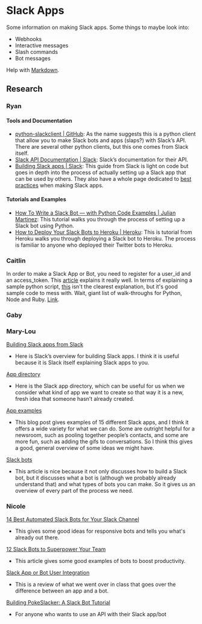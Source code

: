 # Slack Apps

Some information on making Slack apps. Some things to maybe look into:
- Webhooks
- Interactive messages
- Slash commands
- Bot messages

Help with [Markdown](https://guides.github.com/features/mastering-markdown/).

## Research



### Ryan

#### Tools and Documentation

* [python-slackclient | GitHub](https://github.com/slackapi/python-slackclient): As the name suggests this is a python client that allow you to make Slack bots and apps (slaps?) with Slack’s API. There are several other python clients, but this one comes from Slack itself. 
* [Slack API Documentation | Slack](https://api.slack.com/): Slack’s documentation for their API.
* [Building Slack apps | Slack](https://api.slack.com/slack-apps): This guide from Slack is light on code but goes in depth into the process of actually setting up a Slack app that can be used by others. They also have a whole page dedicated to [best practices](https://api.slack.com/best-practices) when making Slack apps. 

#### Tutorials and Examples

* [How To Write a Slack Bot — with Python Code Examples | Julian Martinez](https://medium.com/@julianmartinez/how-to-write-a-slack-bot-with-python-code-examples-4ed354407b98): This tutorial walks you through the process of setting up a Slack bot using Python. 
* [How to Deploy Your Slack Bots to Heroku | Heroku](https://blog.heroku.com/how-to-deploy-your-slack-bots-to-heroku): This is tutorial from Heroku walks you through deploying a Slack bot to Heroku. The process is familiar to anyone who deployed their Twitter bots to Heroku.

### Caitlin
In order to make a Slack App or Bot, you need to register for a user_id and an access_token. This [article](https://www.viget.com/articles/how-to-build-your-own-slack-app-and-bot/) explains it really well. In terms of explaining a sample python script, [this](https://www.fullstackpython.com/blog/build-first-slack-bot-python.html) isn't the clearest explanation, but it's good sample code to mess with.
Wait, giant list of walk-throughs for Python, Node and Ruby. [Link](https://botwiki.org/tutorials/slackbots/).

### Gaby

### Mary-Lou
[Building Slack apps from Slack](https://api.slack.com/slack-apps)

* Here is Slack’s overview for building Slack apps. I think it is useful because it is Slack itself explaining Slack apps to you.

[App directory](https://slack.com/apps/category/At0EFWTR6D-featured)

* Here is the Slack app directory, which can be useful for us when we consider what kind of app we want to create so that way it is a new, fresh idea that someone hasn’t already created.

[App examples](https://blog.hubspot.com/marketing/slack-apps-integrations)

* This blog post gives examples of 15 different Slack apps, and I think it offers a wide variety for what we can do. Some are outright helpful for a newsroom, such as pooling together people’s contacts, and some are more fun, such as adding the gifs to conversations. So I think this gives a good, general overview of some ideas we might have. 

[Slack bots](https://zapier.com/blog/how-to-build-chat-bot/)

* This article is nice because it not only discusses how to build a Slack bot, but it discusses what a bot is (although we probably already understand that) and what types of bots you can make. So it gives us an overview of every part of the process we need. 


### Nicole
[14 Best Automated Slack Bots for Your Slack Channel](https://www.makeuseof.com/tag/14-best-automated-bots-you-need-for-your-slack-channel/)

* This gives some good ideas for responsive bots and tells you what's already out there.

[12 Slack Bots to Superpower Your Team](https://blog.statsbot.co/12-slack-bots-to-superpower-your-team-e022a9692174)

* This article gives some good examples of bots to boost productivity.

[Slack App or Bot User Integration](https://tutorials.botsfloor.com/slack-app-or-bot-user-integration-842c3843eea8)

* This is a review of what we went over in class that goes over the difference between an app and a bot.

[Building PokeSlacker: A Slack Bot Tutorial](https://blog.insightdatascience.com/building-pok%C3%A9slacker-a-slack-bot-tutorial-c1bc041591bb)

* For anyone who wants to use an API with their Slack app/bot

